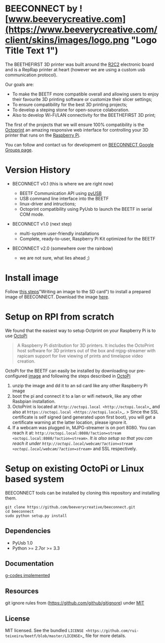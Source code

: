 BEECONNECT by ![www.beeverycreative.com](https://www.beeverycreative.com/client/skins/images/logo.png "Logo Title Text 1")
===============================

The BEETHEFIRST 3D printer was built around the [R2C2](http://www.3dprinting-r2c2.com/) electronic board and is a RepRap printer at heart (however we are using a custom usb communication protocol).

Our goals are:
* To make the BEETF more compatible overall and allowing users to enjoy their favourite 3D printing software or customize their slicer settings;
* To ensure compatibility for the best 3D printing projects;
* To develop a steping stone for open-source colaboration.
* Also to develop Wi-Fi/LAN connectivity for the BEETHEFIRST 3D print;

The first of the projects that we will ensure 100% compatibility is the [Octoprint](http://octoprint.org/) an amazing responsive web interface for controlling your 3D printer that runs on the [Raspberry Pi](http://www.raspberrypi.org/). 

You can follow and contact us for development on [BEECONNECT Google Groups page](https://groups.google.com/forum/#!forum/beeconnect).


Version History
===============

* BECONNECT v0.1 (this is where we are right now)
  * BEETF Communication API using [pyUSB](https://github.com/walac/pyusb/)
  * USB command line interface into the BEETF
  * linux-driver and intructions; 
  * Octoprint compatibility using PyUsb to launch the BEETF in serial COM mode.

* BECONNECT v1.0 (next step)
  * multi-system user-friendly installations
  * Complete, ready-to-user, Raspberry Pi Kit optimized for the BEETF

* BECONNECT v2.0 (somewhere over the rainbow)
  * we are not sure, what lies ahead ;)


Install image
=============
Follow [this steps](https://github.com/raspberrypi/documentation/blob/master/installation/installing-images/README.md)"Writing an image to the SD card") to install a prepared image of BEECONNECT. 
Download the image [here](https://www.beeverycreative.com/public/software/software/beeconnect_v01.dmg.zip).


Setup on RPI from scratch
=========================
We found that the easiest way to setup Octprint on your Raspberry Pi is to use [OctoPi](https://github.com/guysoft/OctoPi) 
> A Raspberry Pi distribution for 3D printers. It includes the OctoPrint host software for 3D printers out of the box and mjpg-streamer with rapicam support for live viewing of prints and timelapse video creation.

OctoPi for the BEETF can easily be installed by downloading our pre-configured [image](ftp://beeverycreative.com) and following the steps described in [OctoPi](https://github.com/guysoft/OctoPi) 

1. unzip the image and dd it to an sd card like any other Raspberry Pi image
2. boot the pi and connect it to a lan or wifi network, like any other Rasbpian installation.
3. OctoPrint is located at `http://octopi.local <http://octopi.local>`_ and also at `https://octopi.local <https://octopi.local>`_. > Since the SSL certificate is self signed (and generated upon first boot), you will get a certificate warning at the latter location, please ignore it.
4. If a webcam was plugged in, MJPG-streamer is on port 8080. You can reach it at: `http://octopi.local:8080/?action=stream <octopi.local:8080/?action=stream>`_. It is also setup so that you can reach it under `http://octopi.local/webcam/?action=stream <octopi.local/webcam/?action=stream>`_ and SSL respectively.




Setup on existing OctoPi or Linux based system
==============================================

BEECONNECT tools can be installed by cloning this repository and installing them.

    git clone https://github.com/beeverycreative/beeconnect.git
    cd beeconnect
    sudo python setup.py install



Dependencies
------------

- PyUsb 1.0
- Python >= 2.7or >= 3.3


Documentation
------------

[g-codes implemented](https://github.com/beeverycreative/beeconnect/blob/develop/beetf/gcode.md)


Resources
------------
git ignore rules from (https://github.com/github/gitignore) under [MIT](https://github.com/github/gitignore/blob/master/LICENSE)

License
-------

MIT licensed. See the bundled `LICENSE <https://github.com/rui-teixeira/beetf/blob/master/LICENSE>`_ file for more details.

